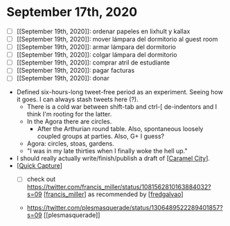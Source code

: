 # September 17th, 2020
- [ ] [[September 19th, 2020]]: ordenar papeles en lixhult y kallax
- [ ] [[September 19th, 2020]]: mover lámpara del dormitorio al guest room
- [ ] [[September 19th, 2020]]: armar lámpara del dormitorio
- [ ] [[September 19th, 2020]]: colgar lámpara del dormitorio
- [ ] [[September 19th, 2020]]: comprar atril de estudiante
- [ ] [[September 19th, 2020]]: pagar facturas
- [ ] [[September 19th, 2020]]: donar
- Defined six-hours-long tweet-free period as an experiment. Seeing how it goes. I can always stash tweets here (?).
    - There is a cold war between shift-tab and ctrl-[ de-indentors and I think I'm rooting for the latter.
    - In the Agora there are circles.
        - After the Arthurian round table. Also, spontaneous loosely coupled groups at parties. Also, G+ I guess? 
    - Agora: circles, stoas, gardens.
    - "I was in my late thirties when I finally woke the hell up."
- I should really actually write/finish/publish a draft of [[Caramel City]].
- [[Quick Capture]]
    - [ ] check out https://twitter.com/francis_miller/status/1081562810163884032?s=09 [[francis_miller]] as recommended by [[fredgalvao]]


    - https://twitter.com/plesmasquerade/status/1306489522289401857?s=09 [[plesmasquerade]]



[//begin]: # "Autogenerated link references for markdown compatibility"
[Caramel City]: ../caramel-city "Caramel City"
[Quick Capture]: ../quick-capture "Quick Capture"
[francis_miller]: ../francis_miller "francis_miller"
[fredgalvao]: ../fredgalvao "fredgalvao"
[//end]: # "Autogenerated link references"